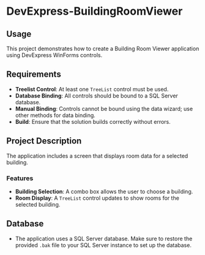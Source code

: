 # DevExpress-BuildingRoomViewer

## Usage
This project demonstrates how to create a Building Room Viewer application using DevExpress WinForms controls.

## Requirements
- **Treelist Control**: At least one `TreeList` control must be used.
- **Database Binding**: All controls should be bound to a SQL Server database.
- **Manual Binding**: Controls cannot be bound using the data wizard; use other methods for data binding.
- **Build**: Ensure that the solution builds correctly without errors.

## Project Description
The application includes a screen that displays room data for a selected building. 

### Features
- **Building Selection**: A combo box allows the user to choose a building.
- **Room Display**: A `TreeList` control updates to show rooms for the selected building.

## Database
- The application uses a SQL Server database. Make sure to restore the provided `.bak` file to your SQL Server instance to set up the database.
